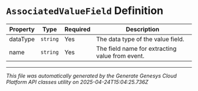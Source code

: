 # `AssociatedValueField` Definition

| Property | Type | Required | Description |
|----------|------|----------|-------------|
| dataType | `string` | Yes | The data type of the value field. |
| name | `string` | Yes | The field name for extracting value from event. |

---

*This file was automatically generated by the Generate Genesys Cloud Platform API classes utility on 2025-04-24T15:04:25.736Z*